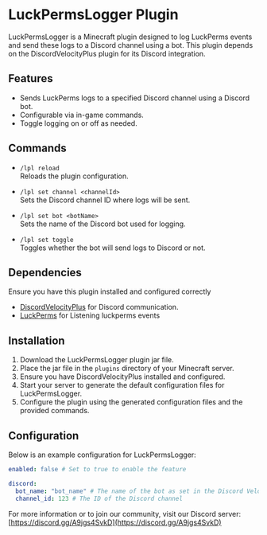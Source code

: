 # LuckPermsLogger Plugin

LuckPermsLogger is a Minecraft plugin designed to log LuckPerms events and send these logs to a Discord channel using a bot. This plugin depends on the DiscordVelocityPlus plugin for its Discord integration.

## Features

- Sends LuckPerms logs to a specified Discord channel using a Discord bot.
- Configurable via in-game commands.
- Toggle logging on or off as needed.

## Commands

- `/lpl reload`  
  Reloads the plugin configuration.

- `/lpl set channel <channelId>`  
  Sets the Discord channel ID where logs will be sent.

- `/lpl set bot <botName>`  
  Sets the name of the Discord bot used for logging.

- `/lpl set toggle`  
  Toggles whether the bot will send logs to Discord or not.

## Dependencies

 Ensure you have this plugin installed and configured correctly

- [DiscordVelocityPlus](https://github.com/OfficialRikiDev/DiscordVelocityPlus) for Discord communication.
- [LuckPerms](https://luckperms.net/download) for Listening luckperms events

## Installation

1. Download the LuckPermsLogger plugin jar file.
2. Place the jar file in the `plugins` directory of your Minecraft server.
3. Ensure you have DiscordVelocityPlus installed and configured.
4. Start your server to generate the default configuration files for LuckPermsLogger.
5. Configure the plugin using the generated configuration files and the provided commands.

## Configuration

Below is an example configuration for LuckPermsLogger:

```yaml
enabled: false # Set to true to enable the feature

discord:
  bot_name: "bot_name" # The name of the bot as set in the Discord Velocity Plus configuration
  channel_id: 123 # The ID of the Discord channel

```
For more information or to join our community, visit our Discord server: [https://discord.gg/A9jgs4SvkD](https://discord.gg/A9jgs4SvkD)
